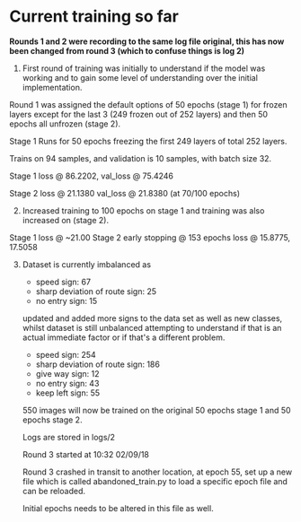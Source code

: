 # Current training so far

__Rounds 1 and 2 were recording to the same log file original, this has now been changed from round 3 (which to confuse things is log 2)__

1. First round of training was initially to understand if the model was working and to gain some level of understanding over the initial implementation.

Round 1 was assigned the default options of 50 epochs (stage 1) for frozen layers except for the last 3 (249 frozen out of 252 layers) and then 50 epochs all unfrozen (stage 2).

Stage 1 Runs for 50 epochs freezing the first 249 layers of total 252 layers.

Trains on 94 samples, and validation is 10 samples, with batch size 32.

Stage 1 loss @ 86.2202, val_loss @ 75.4246

Stage 2 loss @ 21.1380 val_loss @ 21.8380 (at 70/100 epochs)

2. Increased training to 100 epochs on stage 1 and training was also increased on (stage 2).

Stage 1 loss @ ~21.00
Stage 2 early stopping @ 153 epochs loss @ 15.8775, 17.5058

3. Dataset is currently imbalanced as
    * speed sign: 67
    * sharp deviation of route sign: 25
    * no entry sign: 15
    
    updated and added more signs to the data set as well as new classes, whilst dataset is still unbalanced attempting to understand if that is an actual immediate factor or if that's a different problem.

    * speed sign: 254
    * sharp deviation of route sign: 186
    * give way sign: 12
    * no entry sign: 43
    * keep left sign: 55

    550 images will now be trained on the original 50 epochs stage 1 and 50 epochs stage 2.

    Logs are stored in logs/2

    Round 3 started at 10:32 02/09/18

    Round 3 crashed in transit to another location, at epoch 55, set up a new file which is called abandoned_train.py to load a specific epoch file and can be reloaded.

    Initial epochs needs to be altered in this file as well.